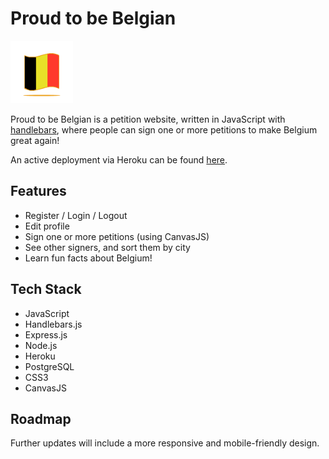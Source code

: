 # Proud to be Belgian

<img src="public/flag.png" width=100 height=100>

Proud to be Belgian is a petition website, written in JavaScript with [handlebars](https://handlebarsjs.com/), where people can sign one or more petitions to make Belgium great again!

An active deployment via Heroku can be found [here](https://proudtobebelgian.herokuapp.com/).


## Features

- Register / Login / Logout
- Edit profile
- Sign one or more petitions (using CanvasJS)
- See other signers, and sort them by city
- Learn fun facts about Belgium!


## Tech Stack

- JavaScript
- Handlebars.js
- Express.js
- Node.js
- Heroku
- PostgreSQL
- CSS3
- CanvasJS


## Roadmap

Further updates will include a more responsive and mobile-friendly design.
